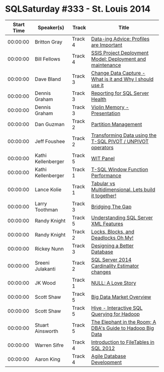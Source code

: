 # SQLSaturday #333 - St. Louis 2014
Start Time|Speaker(s)|Track|Title
---|---|---|---
00:00:00|Britton Gray|Track 4|[Data-ing Advice: Profiles are Important](10408.md)
00:00:00|Bill Fellows|Track 4|[SSIS Project Deployment Model: Deployment and maintenance](10454.md)
00:00:00|Dave Bland|Track 3|[Change Data Capture - What is it and Why I should use it ](12325.md)
00:00:00|Dennis Graham|Track 3|[Reporting for SQL Server Health](13171.md)
00:00:00|Dennis Graham|Track 3|[Violin Memory - Presentation](13172.md)
00:00:00|Dan Guzman|Track 2|[Partition Management](14919.md)
00:00:00|Jeff Foushee|Track 2|[Transforming Data using the T-SQL PIVOT / UNPIVOT operators](16757.md)
00:00:00|Kathi Kellenberger|Track 5|[WIT Panel](18442.md)
00:00:00|Kathi Kellenberger|Track 1|[T-SQL Window Function Performance](18444.md)
00:00:00|Lance Kolie|Track 1|[Tabular vs Multidimensional.  Lets build it together!](18946.md)
00:00:00|Larry Toothman|Track 3|[Bridging The Gap](18968.md)
00:00:00|Randy Knight|Track 5|[Understanding SQL Server XML Features ](22557.md)
00:00:00|Randy Knight|Track 2|[Locks, Blocks, and Deadlocks Oh My!](22559.md)
00:00:00|Rickey Nunn|Track 3|[Designing a Better Database](23138.md)
00:00:00|Sreeni Julakanti|Track 2|[SQL Server 2014 Cardinality Estimator changes  ](24571.md)
00:00:00|JK Wood|Track 1|[NULL: A Love Story](25170.md)
00:00:00|Scott Shaw|Track 5|[Big Data Market Overview](25186.md)
00:00:00|Scott Shaw|Track 5|[Hive - Interactive SQL Querying for Hadoop](25187.md)
00:00:00|Stuart Ainsworth|Track 5|[The Elephant in the Room; A DBA's Guide to Hadoop  Big Data](25849.md)
00:00:00|Warren Sifre|Track 4|[Introduction to FileTables in SQL 2012](27571.md)
00:00:00|Aaron King|Track 4|[Agile Database Development](8830.md)
